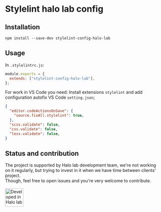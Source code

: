 # Stylelint halo lab config

## Installation
```
npm install --save-dev stylelint-config-halo-lab
```

## Usage
In ```.stylelintrc.js```:
```js
module.exports = {
  extends: ["stylelint-config-halo-lab"],
};
```

For work in VS Code you need: Install extensions ```stylelint``` and add configuration autofix VS Code ```setting.json```;
```json
{  
  "editor.codeActionsOnSave": {
    "source.fixAll.stylelint": true,
  },
  "scss.validate": false,
  "css.validate": false,
  "less.validate": false,
}
```

## Status and contribution
The project is supported by Halo lab development team, we're not working on it regularly, but trying to invest in it when we have time between clients' project. <br />
Though, feel free to open issues and you're very welcome to contribute. 
 <br />
  <br />
<a href="https://www.halo-lab.com/?utm_source=github-brifinator-3000">
    <img src="http://api.halo-lab.com/wp-content/uploads/dev_halo.svg" alt="Developed in Halo lab" height="60">
</a>
